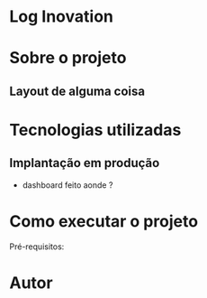 # Log Inovation 


# Sobre o projeto



## Layout de alguma coisa


# Tecnologias utilizadas


## Implantação em produção
- dashboard feito aonde ?

# Como executar o projeto
Pré-requisitos: 

# Autor
